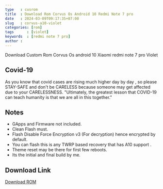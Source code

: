 ```yaml
---
type   : cusrom
title  : Download Rom Corvus Os Android 10 Redmi Note 7 pro
date   : 2024-03-09T09:17:35+07:00
slug   : corvus-a10-violet
categories: [rom]
tags      : [violet]
keywords  : [redmi note 7 pro]
author : 
---
```


Download Custom Rom Corvus Os android 10 Xiaomi redmi note 7 pro Violet

## Covid-19
As you know that covid cases are rising much higher day by day , so please STAY-SAFE and don't be CARELESS because someone may get affected due to your CARELESSNESS.
"Ultimately, the greatest lesson that COVID-19 can teach humanity is that we are all in this together."

## Notes
- GApps and Firmware not included. 
- Clean Flash must.
- Flash Disable Force Encryption v3 (For decryption) hence encrypted by default.
- You can flash this is any TWRP based recovery that has A10 support .
- Theme reset may be there for first few reboots.
- Its the initial and final build by me.


## Download Link
[Download ROM](https://sourceforge.net/projects/tamizh/files/Violet/Corvus_Android-10-Extinction-violet-13082021-Official-1321.zip/download)


